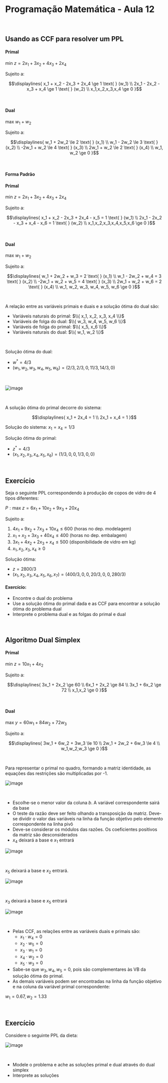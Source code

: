 # Programação Matemática - Aula 12

<br>

## Usando as CCF para resolver um PPL

#### Primal

$\text{min } z = 2x_1 + 3x_2 + 4x_3 + 2x_4$

Sujeito a:

```math
\displaylines{
    x_1 + x_2 - 2x_3 + 2x_4 \ge 1 \text{ } (w_1) \\
    2x_1 - 2x_2 - x_3 + x_4 \ge 1 \text{ } (w_2) \\
    x_1,x_2,x_3,x_4 \ge 0
}
```

<br>

#### Dual

$\text{max } w_1 + w_2$

Sujeito a:

```math
\displaylines{
    w_1 + 2w_2 \le 2 \text{ } (x_1) \\
    w_1 - 2w_2 \le 3 \text{ } (x_2) \\
    -2w_1 + w_2 \le 4 \text{ } (x_3) \\
    2w_1 + w_2 \le 2 \text{ } (x_4) \\
    w_1, w_2 \ge 0
}
```




<br>

#### Forma Padrão

#### Primal

$\text{min } z = 2x_1 + 3x_2 + 4x_3 + 2x_4$

Sujeito a:

```math
\displaylines{
    x_1 + x_2 - 2x_3 + 2x_4 - x_5 = 1 \text{ } (w_1) \\
    2x_1 - 2x_2 - x_3 + x_4 - x_6 = 1 \text{ } (w_2) \\
    x_1,x_2,x_3,x_4,x_5,x_6 \ge 0
}
```

<br>

#### Dual

$\text{max } w_1 + w_2$

Sujeito a:

```math
\displaylines{
    w_1 + 2w_2 + w_3 = 2 \text{ } (x_1) \\
    w_1 - 2w_2 + w_4 = 3 \text{ } (x_2) \\
    -2w_1 + w_2 + w_5 = 4 \text{ } (x_3) \\
    2w_1 + w_2 + w_6 = 2 \text{ } (x_4) \\
    w_1, w_2, w_3, w_4, w_5, w_6 \ge 0
}
```

<br>

A relação entre as variáveis primais e duais e a solução ótima do dual são:

- Variáveis naturais do primal: $\\{ x_1, x_2, x_3, x_4 \\}$
- Variáveis de folga do dual: $\\{ w_3, w_4, w_5, w_6 \\}$
- Variáveis de folga do primal: $\\{ x_5, x_6 \\}$
- Variáveis naturais do dual: $\\{ w_1, w_2 \\}$

<br>

Solução ótima do dual:

- $w^\ast = 4/3$
- $(w_1,w_2,w_3,w_4,w_5,w_6)=(2/3,2/3,0,11/3,14/3,0)$

<br>

![image](https://user-images.githubusercontent.com/23441506/202877836-5ae9620e-6cf4-411e-8417-ccff81c59f65.png)

<br>

A solução ótima do primal decorre do sistema:

```math
\displaylines{
    x_1 + 2x_4 = 1 \\
    2x_1 + x_4 = 1
}
```

Solução do sistema: $x_1 = x_4 = 1/3$

Solução ótima do primal:

- $z^\ast = 4/3$
- $(x_1,x_2,x_3,x_4,x_5,x_6) = (1/3,0,0,1/3,0,0)$




<br>

## Exercício

Seja o seguinte PPL correspondendo à produção de copos de vidro de 4 tipos diferentes:

$P : \text{max } z = 6x_1 + 10x_2 + 9x_3 + 20x_4$

Sujeito a:

1. $4x_1 + 9x_2 + 7x_3 + 10x_4 \le 600$ (horas no dep. modelagem)
2. $x_1 + x_2 + 3x_3 + 40x_4 \le 400$ (horas no dep. embalagem)
3. $3x_1 + 4x_2 + 2x_3 + x_4 \le 500$ (disponibilidade de vidro em kg)
4. $x_1,x_2,x_3,x_4 \ge 0$

Solução ótima:

- $z = 2800/3$
- $(x_1,x_2,x_3,x_4,x_5,x_6, x_7) = (400/3, 0, 0, 20/3, 0, 0, 280/3)$


#### Exercício:

- Encontre o dual do problema
- Use a solução ótima do primal dada e as CCF para encontrar a solução ótima do problema dual
- Interprete o problema dual e as folgas do primal e dual




<br>

## Algoritmo Dual Simplex

#### Primal
$\text{min } z = 10x_1 + 4x_2$

Sujeito a:

```math
\displaylines{
    3x_1 + 2x_2 \ge 60 \\
    6x_1 + 2x_2 \ge 84 \\
    3x_1 + 6x_2 \ge 72 \\
    x_1,x_2 \ge 0
}
```

<br>

#### Dual

$\text{max } y = 60w_1 + 84w_2 + 72w_3$

Sujeito a:

```math
\displaylines{
    3w_1 + 6w_2 + 3w_3 \le 10 \\
    2w_1 + 2w_2 + 6w_3 \le 4 \\
    w_1,w_2,w_3 \ge 0
}
```

<br>

Para representar o primal no quadro, formando a matriz identidade, as equações das restrições são multiplicadas por -1.

![image](https://user-images.githubusercontent.com/23441506/202879139-f8ee002d-d024-493b-9c28-28eee5572344.png)

<br>

- Escolhe-se o menor valor da coluna $b$. A variável correspondente sairá da base
- O teste da razão deve ser feito olhando a transposição da matriz. Deve-se dividir o valor das variáveis na linha da função objetivo pelo elemento correspondente na linha pivô
- Deve-se considerar os módulos das razões. Os coeficientes positivos da matriz são desconsiderados
- $x_4$ deixará a base e $x_1$ entrará

![image](https://user-images.githubusercontent.com/23441506/202879621-0bc744c0-b4da-470b-b348-10e75968244c.png)

<br>

$x_5$ deixará a base e $x_2$ entrará.

![image](https://user-images.githubusercontent.com/23441506/202879676-c8790ab5-5df6-481f-8134-6acbd19a6cb3.png)

<br>

$x_3$ deixará a base e $x_5$ entrará

![image](https://user-images.githubusercontent.com/23441506/202879703-3ad019b8-a558-4b48-aea0-8a12d6920d60.png)

<br>

- Pelas CCF, as relações entre as variáveis duais e primais são:
    - $x_1 \cdot w_4 = 0$
    - $x_2 \cdot w_5 = 0$
    - $x_3 \cdot w_1 = 0$
    - $x_4 \cdot w_2 = 0$
    - $x_5 \cdot w_3 = 0$
- Sabe-se que $w_3, w_4, w_5 = 0$, pois são complementares às VB da solução ótima do primal.
- As demais variáveis podem ser encontradas na linha da função objetivo e na coluna da variável primal correspondente:

$w_1 = 0.67, w_2 = 1.33$




<br>


## Exercício

Considere o seguinte PPL da dieta:

![image](https://user-images.githubusercontent.com/23441506/202880383-bc9ac07b-19fc-42c7-97e8-bb3dc5960c13.png)

<br>

- Modele o problema e ache as soluções primal e dual através do dual simplex
- Interprete as soluções
